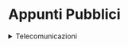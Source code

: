 # Appunti Pubblici
<details>
<summary>Telecomunicazioni</summary>
<br>
<ul>
  <li><a href="/Telecomunicazioni/Formulario 30.05.2024.md">Formulario 30/05/2024</a>
  <li><a href="/Telecomunicazioni/Formulario 18.04.2024.md">Formulario 18/04/2024</a>  <li><a href="/Telecomunicazioni/Formulario 21.03.2024.md">Formulario 21/03/2024</a>
  </li>
</ul>

<summary>Storia & Italiano</summary>
<br>
<ul>
  <li><a href="/Telecomunicazioni/Formulario 30.05.2024.md">Formulario 30/05/2024</a></li>
</ul>
</details>
